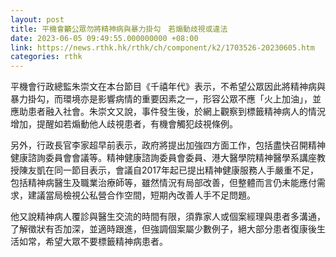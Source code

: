 ```yaml
---
layout: post
title: 平機會籲公眾勿將精神病與暴力掛勾　若煽動歧視或違法
date: 2023-06-05 09:49:55.000000000 +08:00
link: https://news.rthk.hk/rthk/ch/component/k2/1703526-20230605.htm
categories: rthk
---
```


平機會行政總監朱崇文在本台節目《千禧年代》表示，不希望公眾因此將精神病與暴力掛勾，而環境亦是影響病情的重要因素之一，形容公眾不應「火上加油」，並應助患者融入社會。朱崇文又說，事件發生後，於網上觀察到標籤精神病人的情況增加，提醒如若煽動他人歧視患者，有機會觸犯歧視條例。

另外，行政長官李家超早前表示，政府將提出加強四方面工作，包括盡快召開精神健康諮詢委員會會議等。精神健康諮詢委員會委員、港大醫學院精神醫學系講座教授陳友凱在同一節目表示，會議自2017年起已提出精神健康服務人手嚴重不足，包括精神病醫生及職業治療師等，雖然情況有局部改善，但整體而言仍未能應付需求，建議當局檢視公私營合作空間，短期內改善人手不足問題。

他又說精神病人覆診與醫生交流的時間有限，須靠家人或個案經理與患者多溝通，了解徵狀有否加深，並適時跟進，但強調個案屬少數例子，絕大部分患者復康後生活如常，希望大眾不要標籤精神病患者。
